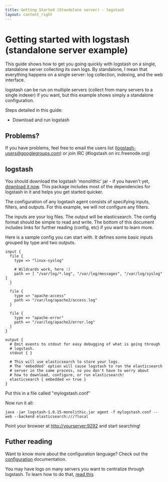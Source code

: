 ```yaml
---
title: Getting Started (Standalone server) - logstash
layout: content_right
---
```

# Getting started with logstash (standalone server example)

This guide shows how to get you going quickly with logstash on a single,
standalone server collecting its own logs. By standalone, I mean that
everything happens on a single server: log collection, indexing, and the web
interface.

logstash can be run on multiple servers (collect from many servers to a single
indexer) if you want, but this example shows simply a standalone configuration.

Steps detailed in this guide:

* Download and run logstash

## Problems?

If you have problems, feel free to email the users list
(logstash-users@googlegroups.com) or join IRC (#logstash on irc.freenode.org)

## logstash

You should download the logstash 'monolithic' jar - if you haven't yet, [download it now](http://semicomplete.com/files/logstash/logstash-1.0.15-monolithic.jar). This package includes most
of the dependencies for logstash in it and helps you get started quicker.

The configuration of any logstash agent consists of specifying inputs, filters,
and outputs. For this example, we will not configure any filters.

The inputs are your log files. The output will be elasticsearch. The config
format should be simple to read and write. The bottom of this document includes
links for further reading (config, etc) if you want to learn more.

Here is a sample config you can start with. It defines some basic inputs
grouped by type and two outputs.

    input {
      file {
        type => "linux-syslog"

        # Wildcards work, here :)
        path => [ "/var/log/*.log", "/var/log/messages", "/var/log/syslog" ]
      }

      file {
        type => "apache-access"
        path => "/var/log/apache2/access.log"
      }

      file {
        type => "apache-error"
        path => "/var/log/apache2/error.log"
      }
    }

    output {
      # Emit events to stdout for easy debugging of what is going through
      # logstash.
      stdout { }

      # This will use elasticsearch to store your logs.
      # The 'embedded' option will cause logstash to run the elasticsearch
      # server in the same process, so you don't have to worry about
      # how to download, configure, or run elasticsearch!
      elasticsearch { embedded => true }
    }

Put this in a file called "mylogstash.conf"

Now run it all:

    java -jar logstash-1.0.15-monolithic.jar agent -f mylogstash.conf -- web --backend elasticsearch:///?local

Point your browser at <http://yourserver:9292> and start searching!

## Futher reading

Want to know more about the configuration language? Check out the
[configuration](configuration) documentation.

You may have logs on many servers you want to centralize through logstash. To
learn how to do that, [read this](getting-started-centralized)

